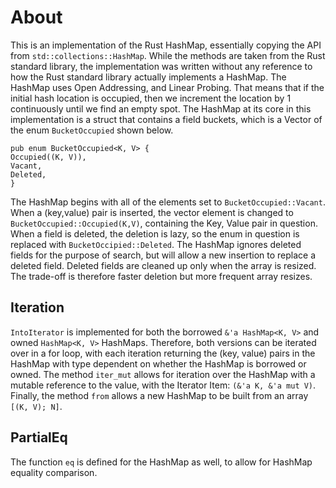 # About

This is an implementation of the Rust HashMap, essentially copying the API from
`std::collections::HashMap`. While the methods are taken from the Rust standard library, the implementation was written without any reference to how the Rust standard library actually implements a HashMap. The HashMap uses Open Addressing, and Linear Probing. That means that if the initial hash location is occupied, then we increment the location by 1 continuously until we find an empty spot.
The HashMap at its core in this implementation is a struct that contains a field buckets, which is a Vector of the enum `BucketOccupied` shown below.

```
pub enum BucketOccupied<K, V> {
Occupied((K, V)),
Vacant,
Deleted,
}
```

The HashMap begins with all of the elements set to `BucketOccupied::Vacant`. When a (key,value) pair is inserted, the vector element is changed to `BucketOccupied::Occupied(K,V)`,
containing the Key, Value pair in question. When a field is deleted, the deletion is lazy, so the enum in question is replaced with `BucketOccipied::Deleted`. The HashMap ignores deleted fields for the purpose of search, but will allow a new insertion to replace a deleted field.
Deleted fields are cleaned up only when the array is resized. The trade-off is therefore faster deletion but more frequent array resizes.

## Iteration

`IntoIterator` is implemented for both the borrowed `&'a HashMap<K, V>` and owned `HashMap<K, V>` HashMaps. Therefore, both versions can be iterated over in a for loop, with each iteration returning the (key, value) pairs in the HashMap with type dependent on whether the HashMap is borrowed or owned. The method `iter_mut` allows for iteration over the HashMap with a mutable reference to the value, with the Iterator Item: `(&'a K, &'a mut V)`. Finally, the method `from` allows a new HashMap to be built from an array `[(K, V); N]`.

## PartialEq

The function `eq` is defined for the HashMap as well, to allow for HashMap equality comparison.
